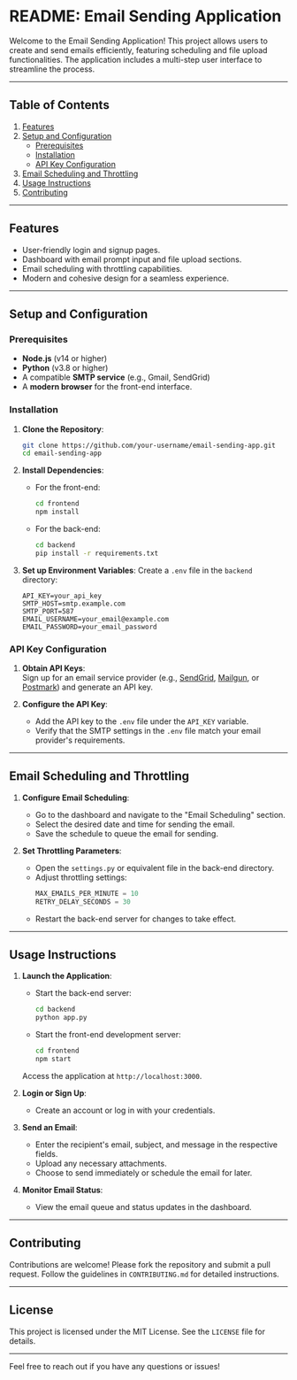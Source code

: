 # README: Email Sending Application

Welcome to the Email Sending Application! This project allows users to create and send emails efficiently, featuring scheduling and file upload functionalities. The application includes a multi-step user interface to streamline the process.

---

## Table of Contents
1. [Features](#features)  
2. [Setup and Configuration](#setup-and-configuration)  
   - [Prerequisites](#prerequisites)  
   - [Installation](#installation)  
   - [API Key Configuration](#api-key-configuration)  
3. [Email Scheduling and Throttling](#email-scheduling-and-throttling)  
4. [Usage Instructions](#usage-instructions)  
5. [Contributing](#contributing)  

---

## Features
- User-friendly login and signup pages.
- Dashboard with email prompt input and file upload sections.
- Email scheduling with throttling capabilities.
- Modern and cohesive design for a seamless experience.

---

## Setup and Configuration

### Prerequisites
- **Node.js** (v14 or higher)  
- **Python** (v3.8 or higher)  
- A compatible **SMTP service** (e.g., Gmail, SendGrid)  
- A **modern browser** for the front-end interface.

### Installation
1. **Clone the Repository**:
   ```bash
   git clone https://github.com/your-username/email-sending-app.git
   cd email-sending-app
   ```

2. **Install Dependencies**:
   - For the front-end:
     ```bash
     cd frontend
     npm install
     ```
   - For the back-end:
     ```bash
     cd backend
     pip install -r requirements.txt
     ```

3. **Set up Environment Variables**:
   Create a `.env` file in the `backend` directory:
   ```plaintext
   API_KEY=your_api_key
   SMTP_HOST=smtp.example.com
   SMTP_PORT=587
   EMAIL_USERNAME=your_email@example.com
   EMAIL_PASSWORD=your_email_password
   ```

### API Key Configuration
1. **Obtain API Keys**:  
   Sign up for an email service provider (e.g., [SendGrid](https://sendgrid.com/), [Mailgun](https://www.mailgun.com/), or [Postmark](https://postmarkapp.com/)) and generate an API key.

2. **Configure the API Key**:  
   - Add the API key to the `.env` file under the `API_KEY` variable.  
   - Verify that the SMTP settings in the `.env` file match your email provider's requirements.  

---

## Email Scheduling and Throttling

1. **Configure Email Scheduling**:
   - Go to the dashboard and navigate to the "Email Scheduling" section.
   - Select the desired date and time for sending the email.
   - Save the schedule to queue the email for sending.

2. **Set Throttling Parameters**:
   - Open the `settings.py` or equivalent file in the back-end directory.
   - Adjust throttling settings:
     ```python
     MAX_EMAILS_PER_MINUTE = 10
     RETRY_DELAY_SECONDS = 30
     ```
   - Restart the back-end server for changes to take effect.

---

## Usage Instructions
1. **Launch the Application**:
   - Start the back-end server:
     ```bash
     cd backend
     python app.py
     ```
   - Start the front-end development server:
     ```bash
     cd frontend
     npm start
     ```
   Access the application at `http://localhost:3000`.

2. **Login or Sign Up**:
   - Create an account or log in with your credentials.

3. **Send an Email**:
   - Enter the recipient's email, subject, and message in the respective fields.
   - Upload any necessary attachments.
   - Choose to send immediately or schedule the email for later.

4. **Monitor Email Status**:
   - View the email queue and status updates in the dashboard.

---

## Contributing
Contributions are welcome! Please fork the repository and submit a pull request. Follow the guidelines in `CONTRIBUTING.md` for detailed instructions.

---

## License
This project is licensed under the MIT License. See the `LICENSE` file for details.

--- 

Feel free to reach out if you have any questions or issues!
